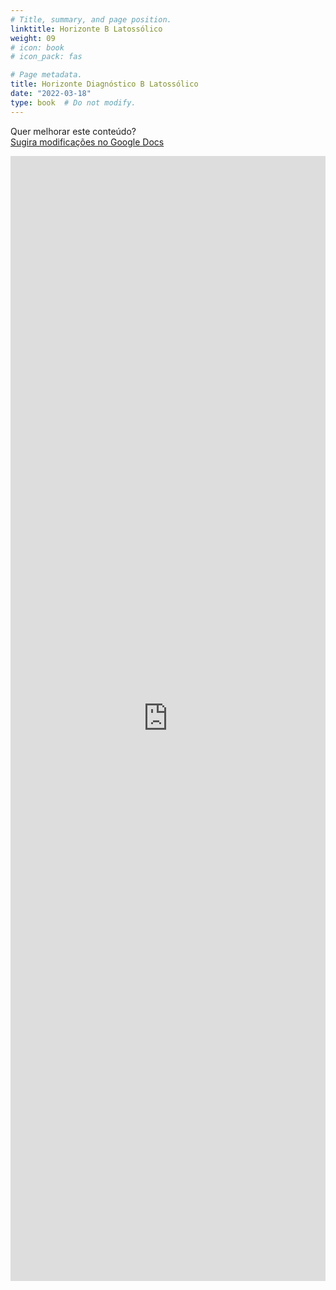 ```yaml
---
# Title, summary, and page position.
linktitle: Horizonte B Latossólico
weight: 09
# icon: book
# icon_pack: fas

# Page metadata.
title: Horizonte Diagnóstico B Latossólico
date: "2022-03-18"
type: book  # Do not modify.
---
```


Quer melhorar este conteúdo?<br>
[<i class="fa fa-edit" aria-hidden="true"></i> Sugira modificações no Google Docs][edit]

[edit]: https://docs.google.com/document/d/1YPZ8tdV2bG1CCblLIna6bn4-q85IJllBl5dfMnz5w5k/edit?usp=sharing

<iframe frameborder="0" style="width: 100%; height: 1800px" src="https://docs.google.com/document/d/e/2PACX-1vRSo6ACqofnidAIdIQtAlP69iQCeOBflirvIUY03CXO0c46K50MeL9swz84G1otOr3b0hGPXfmita4i/pub?embedded=true"></iframe>
